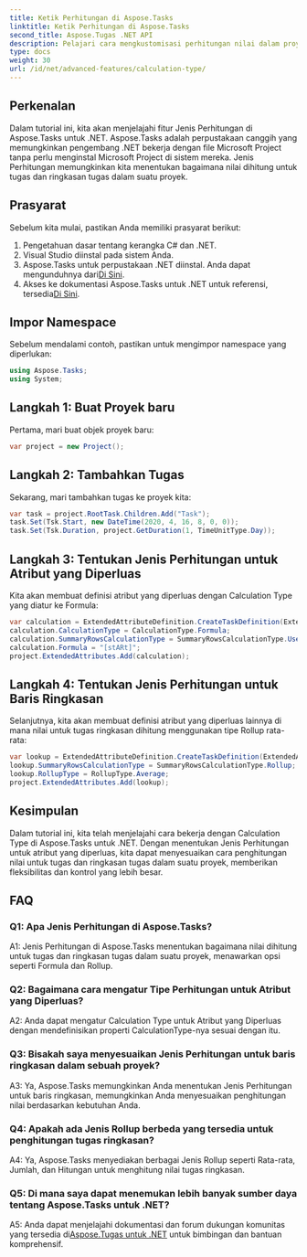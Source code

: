 ```yaml
---
title: Ketik Perhitungan di Aspose.Tasks
linktitle: Ketik Perhitungan di Aspose.Tasks
second_title: Aspose.Tugas .NET API
description: Pelajari cara mengkustomisasi perhitungan nilai dalam proyek .NET dengan Jenis Perhitungan di perpustakaan Aspose.Tasks.
type: docs
weight: 30
url: /id/net/advanced-features/calculation-type/
---
```

## Perkenalan

Dalam tutorial ini, kita akan menjelajahi fitur Jenis Perhitungan di Aspose.Tasks untuk .NET. Aspose.Tasks adalah perpustakaan canggih yang memungkinkan pengembang .NET bekerja dengan file Microsoft Project tanpa perlu menginstal Microsoft Project di sistem mereka. Jenis Perhitungan memungkinkan kita menentukan bagaimana nilai dihitung untuk tugas dan ringkasan tugas dalam suatu proyek.

## Prasyarat

Sebelum kita mulai, pastikan Anda memiliki prasyarat berikut:

1. Pengetahuan dasar tentang kerangka C# dan .NET.
2. Visual Studio diinstal pada sistem Anda.
3.  Aspose.Tasks untuk perpustakaan .NET diinstal. Anda dapat mengunduhnya dari[Di Sini](https://releases.aspose.com/tasks/net/).
4.  Akses ke dokumentasi Aspose.Tasks untuk .NET untuk referensi, tersedia[Di Sini](https://reference.aspose.com/tasks/net/).

## Impor Namespace

Sebelum mendalami contoh, pastikan untuk mengimpor namespace yang diperlukan:

```csharp
using Aspose.Tasks;
using System;


```

## Langkah 1: Buat Proyek baru

Pertama, mari buat objek proyek baru:

```csharp
var project = new Project();
```

## Langkah 2: Tambahkan Tugas

Sekarang, mari tambahkan tugas ke proyek kita:

```csharp
var task = project.RootTask.Children.Add("Task");
task.Set(Tsk.Start, new DateTime(2020, 4, 16, 8, 0, 0));
task.Set(Tsk.Duration, project.GetDuration(1, TimeUnitType.Day));
```

## Langkah 3: Tentukan Jenis Perhitungan untuk Atribut yang Diperluas

Kita akan membuat definisi atribut yang diperluas dengan Calculation Type yang diatur ke Formula:

```csharp
var calculation = ExtendedAttributeDefinition.CreateTaskDefinition(ExtendedAttributeTask.Date5, null);
calculation.CalculationType = CalculationType.Formula;
calculation.SummaryRowsCalculationType = SummaryRowsCalculationType.UseFormula;
calculation.Formula = "[stARt]";
project.ExtendedAttributes.Add(calculation);
```

## Langkah 4: Tentukan Jenis Perhitungan untuk Baris Ringkasan

Selanjutnya, kita akan membuat definisi atribut yang diperluas lainnya di mana nilai untuk tugas ringkasan dihitung menggunakan tipe Rollup rata-rata:

```csharp
var lookup = ExtendedAttributeDefinition.CreateTaskDefinition(ExtendedAttributeTask.Cost1, null);
lookup.SummaryRowsCalculationType = SummaryRowsCalculationType.Rollup;
lookup.RollupType = RollupType.Average;
project.ExtendedAttributes.Add(lookup);
```

## Kesimpulan

Dalam tutorial ini, kita telah menjelajahi cara bekerja dengan Calculation Type di Aspose.Tasks untuk .NET. Dengan menentukan Jenis Perhitungan untuk atribut yang diperluas, kita dapat menyesuaikan cara penghitungan nilai untuk tugas dan ringkasan tugas dalam suatu proyek, memberikan fleksibilitas dan kontrol yang lebih besar.

## FAQ

### Q1: Apa Jenis Perhitungan di Aspose.Tasks?

A1: Jenis Perhitungan di Aspose.Tasks menentukan bagaimana nilai dihitung untuk tugas dan ringkasan tugas dalam suatu proyek, menawarkan opsi seperti Formula dan Rollup.

### Q2: Bagaimana cara mengatur Tipe Perhitungan untuk Atribut yang Diperluas?

A2: Anda dapat mengatur Calculation Type untuk Atribut yang Diperluas dengan mendefinisikan properti CalculationType-nya sesuai dengan itu.

### Q3: Bisakah saya menyesuaikan Jenis Perhitungan untuk baris ringkasan dalam sebuah proyek?

A3: Ya, Aspose.Tasks memungkinkan Anda menentukan Jenis Perhitungan untuk baris ringkasan, memungkinkan Anda menyesuaikan penghitungan nilai berdasarkan kebutuhan Anda.

### Q4: Apakah ada Jenis Rollup berbeda yang tersedia untuk penghitungan tugas ringkasan?

A4: Ya, Aspose.Tasks menyediakan berbagai Jenis Rollup seperti Rata-rata, Jumlah, dan Hitungan untuk menghitung nilai tugas ringkasan.

### Q5: Di mana saya dapat menemukan lebih banyak sumber daya tentang Aspose.Tasks untuk .NET?

 A5: Anda dapat menjelajahi dokumentasi dan forum dukungan komunitas yang tersedia di[Aspose.Tugas untuk .NET](https://reference.aspose.com/tasks/net/) untuk bimbingan dan bantuan komprehensif.